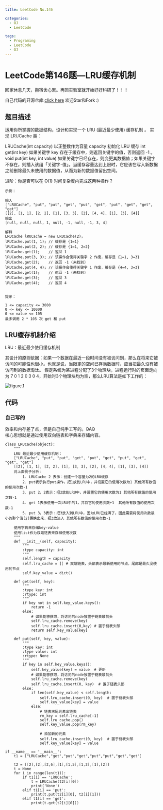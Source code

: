 ```yaml
---
title: LeetCode No.146

categories:
  - OJ
  - LeetCode

tags:
  - Programing
  - LeetCode
  - OJ
---
```



# LeetCode第146题—LRU缓存机制
回家休息几天，搬宿舍心累。再回实验室就开始好好科研了！！！

自己代码的开源仓库:[click here](https://github.com/zs670980918/LeetCode_Coding_Record)  欢迎Star和Fork :)

## 题目描述
运用你所掌握的数据结构，设计和实现一个  LRU (最近最少使用) 缓存机制 。
实现 LRUCache 类：

LRUCache(int capacity) 以正整数作为容量 capacity 初始化 LRU 缓存
int get(int key) 如果关键字 key 存在于缓存中，则返回关键字的值，否则返回 -1 。
void put(int key, int value) 如果关键字已经存在，则变更其数据值；如果关键字不存在，则插入该组「关键字-值」。当缓存容量达到上限时，它应该在写入新数据之前删除最久未使用的数据值，从而为新的数据值留出空间。
 

进阶：你是否可以在 O(1) 时间复杂度内完成这两种操作？

```
示例：

输入
["LRUCache", "put", "put", "get", "put", "get", "put", "get", "get", "get"]
[[2], [1, 1], [2, 2], [1], [3, 3], [2], [4, 4], [1], [3], [4]]
输出
[null, null, null, 1, null, -1, null, -1, 3, 4]

解释
LRUCache lRUCache = new LRUCache(2);
lRUCache.put(1, 1); // 缓存是 {1=1}
lRUCache.put(2, 2); // 缓存是 {1=1, 2=2}
lRUCache.get(1);    // 返回 1
lRUCache.put(3, 3); // 该操作会使得关键字 2 作废，缓存是 {1=1, 3=3}
lRUCache.get(2);    // 返回 -1 (未找到)
lRUCache.put(4, 4); // 该操作会使得关键字 1 作废，缓存是 {4=4, 3=3}
lRUCache.get(1);    // 返回 -1 (未找到)
lRUCache.get(3);    // 返回 3
lRUCache.get(4);    // 返回 4
 

提示：

1 <= capacity <= 3000
0 <= key <= 10000
0 <= value <= 105
最多调用 2 * 105 次 get 和 put
```

## LRU缓存机制介绍
LRU：最近最少使用缓存机制

其设计的原则依据：如果一个数据在最近一段时间没有被访问到，那么在将来它被访问的可能性也很小。也就是说，当限定的空间已存满数据时，应当把最久没有被访问到的数据淘汰。
假定系统为某进程分配了3个物理块，进程运行时的页面走向为 7 0 1 2 0 3 0 4，开始时3个物理块均为空，那么LRU算法是如下工作的：

![figure.1](https://img-blog.csdnimg.cn/20191102105842382.png)

## 代码
### 自己写的
效率和内存差了点，但是自己纯手工写的。QAQ  
核心思想就是通过使用双向链表和字典来存储内容。  
```
class LRUCache(object):
    """
    LRU 最近最少使用缓存机制：
    ["LRUCache", "put", "put", "get", "put", "get", "put", "get", "get", "get"]
    [[2], [1, 1], [2, 2], [1], [3, 3], [2], [4, 4], [1], [3], [4]]
    对上面例子分析:
        1. LRUCache 2 表示：创建一个容量为2的LRU缓存
        2. put表示执行put操作，把1放到LRU中，并设置它的使用次数为1 其他所有数值的使用次数-1
        3. put 2，2表示：把2放到LRU中，并设置它的使用次数为1 其他所有数值的使用次数-1
        4. get 1表示使用一次LRU中的1，并将它的使用次数+1  其他所有数值的使用次数-1
        5. put 3，3表示：把3放入到LRU中，因为LRU已经满了，因此需要将使用次数最小的那个值(2)置换出来，把3放进入 其他所有数值的使用次数-1

    使用字典来存储key-value
    使用list作为双端链表来存储使用次数
    """
    def __init__(self, capacity):
        """
        :type capacity: int
        """
        self.length = capacity
        self.lru_cache = [] # 双端链表，头部表示最新使用的节点，尾部是最久没使用的节点
        self.key_value = dict()

    def get(self, key):
        """
        :type key: int
        :rtype: int
        """
        if key not in self.key_value.keys():
            return -1
        else:
            # 如果能够获取，将访问的node放置于链表最前头
            self.lru_cache.remove(key)
            self.lru_cache.insert(0,key) # 置于链表头部
            return self.key_value[key]

    def put(self, key, value):
        """
        :type key: int
        :type value: int
        :rtype: None
        """
        if key in self.key_value.keys():
            self.key_value[key] = value  # 更新
            # 如果能够获取，将访问的node放置于链表最前头
            self.lru_cache.remove(key)
            self.lru_cache.insert(0, key)  # 置于链表头部
        else:
            if len(self.key_value) < self.length:
                self.lru_cache.insert(0, key)  # 置于链表头部
                self.key_value[key] = value
            else:
                # 链表末尾元素出链表
                rm_key = self.lru_cache[-1]
                self.lru_cache.pop()
                self.key_value.pop(rm_key)

                # 添加新的元素
                self.lru_cache.insert(0, key)  # 置于链表头部
                self.key_value[key] = value

if __name__ == '__main__':
    t1 = ["LRUCache","get","put","get","put","put","get","get"]

    t2 = [[2],[2],[2,6],[1],[1,5],[1,2],[1],[2]]
    t = None
    for i in range(len(t1)):
        if t1[i] == 'LRUCache':
            t = LRUCache(t2[i][0])
            print('None')
        elif t1[i] == 'put':
            print(t.put(t2[i][0], t2[i][1]))
        elif t1[i] == 'get':
            print(t.get(t2[i][0]))
```